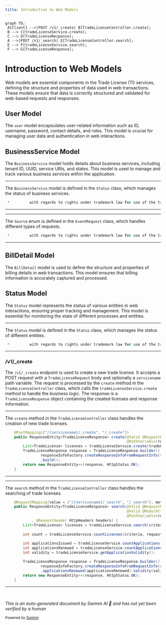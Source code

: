 ```yaml
---
title: Introduction to Web Models
---
```

```mermaid
graph TD;
 A[Client] -->|POST /v1/_create| B[TradeLicenseController.create];
 B --> C[tradeLicenseService.create];
 C --> D[TradeLicenseResponse];
 A -->|POST /v1/_search| E[TradeLicenseController.search];
 E --> F[tradeLicenseService.search];
 F --> G[TradeLicenseResponse];
```

# Introduction to Web Models

Web models are essential components in the Trade License (Tl) services, defining the structure and properties of data used in web transactions. These models ensure that data is correctly structured and validated for web-based requests and responses.

## User Model

The <SwmToken path="municipal-services/tl-services/src/main/java/org/egov/tl/web/models/uservevents/Status.java" pos="34:24:24" line-data=" *      3) This license does not grant any rights to any user of the program">`user`</SwmToken> model encapsulates user-related information such as ID, username, password, contact details, and roles. This model is crucial for managing user data and authentication in web interactions.

## BusinessService Model

The `BusinessService` model holds details about business services, including tenant ID, UUID, service URIs, and states. This model is used to manage and track various business services within the application.

<SwmSnippet path="/municipal-services/tl-services/src/main/java/org/egov/tl/web/models/uservevents/Status.java" line="35">

---

The `BusinessService` model is defined in the <SwmToken path="municipal-services/tl-services/src/main/java/org/egov/tl/web/models/uservevents/Status.java" pos="46:4:4" line-data="public enum Status {">`Status`</SwmToken> class, which manages the status of business services.

```java
 *         with regards to rights under trademark law for use of the trade names
```

---

</SwmSnippet>

<SwmSnippet path="/municipal-services/tl-services/src/main/java/org/egov/tl/web/models/EventRequest.java" line="35">

---

The `Source` enum is defined in the <SwmToken path="municipal-services/tl-services/src/main/java/org/egov/tl/web/models/EventRequest.java" pos="65:4:4" line-data="public class EventRequest {">`EventRequest`</SwmToken> class, which handles different types of requests.

```java
 *         with regards to rights under trademark law for use of the trade names
```

---

</SwmSnippet>

## BillDetail Model

The `BillDetail` model is used to define the structure and properties of billing details in web transactions. This model ensures that billing information is accurately captured and processed.

## Status Model

The <SwmToken path="municipal-services/tl-services/src/main/java/org/egov/tl/web/models/uservevents/Status.java" pos="46:4:4" line-data="public enum Status {">`Status`</SwmToken> model represents the status of various entities in web interactions, ensuring proper tracking and management. This model is essential for monitoring the state of different processes and entities.

<SwmSnippet path="/municipal-services/tl-services/src/main/java/org/egov/tl/web/models/Status.java" line="35">

---

The <SwmToken path="municipal-services/tl-services/src/main/java/org/egov/tl/web/models/uservevents/Status.java" pos="46:4:4" line-data="public enum Status {">`Status`</SwmToken> model is defined in the <SwmToken path="municipal-services/tl-services/src/main/java/org/egov/tl/web/models/uservevents/Status.java" pos="46:4:4" line-data="public enum Status {">`Status`</SwmToken> class, which manages the status of different entities.

```java
 *         with regards to rights under trademark law for use of the trade names
```

---

</SwmSnippet>

### /v1/\_create

The `/v1/_create` endpoint is used to create a new trade license. It accepts a POST request with a <SwmToken path="municipal-services/tl-services/src/main/java/org/egov/tl/web/controllers/TradeLicenseController.java" pos="60:16:16" line-data="    public ResponseEntity&lt;TradeLicenseResponse&gt; create(@Valid @RequestBody TradeLicenseRequest tradeLicenseRequest,">`TradeLicenseRequest`</SwmToken> body and optionally a <SwmToken path="municipal-services/tl-services/src/main/java/org/egov/tl/web/controllers/TradeLicenseController.java" pos="59:8:8" line-data="    @PostMapping({&quot;/{servicename}/_create&quot;, &quot;/_create&quot;})">`servicename`</SwmToken> path variable. The request is processed by the <SwmToken path="municipal-services/tl-services/src/main/java/org/egov/tl/web/controllers/TradeLicenseController.java" pos="60:8:8" line-data="    public ResponseEntity&lt;TradeLicenseResponse&gt; create(@Valid @RequestBody TradeLicenseRequest tradeLicenseRequest,">`create`</SwmToken> method in the <SwmToken path="municipal-services/tl-services/src/main/java/org/egov/tl/web/controllers/TradeLicenseController.java" pos="31:5:5" line-data="    public class TradeLicenseController {">`TradeLicenseController`</SwmToken> class, which calls the <SwmToken path="municipal-services/tl-services/src/main/java/org/egov/tl/web/controllers/TradeLicenseController.java" pos="62:10:12" line-data="        List&lt;TradeLicense&gt; licenses = tradeLicenseService.create(tradeLicenseRequest, servicename);">`tradeLicenseService.create`</SwmToken> method to handle the business logic. The response is a <SwmToken path="municipal-services/tl-services/src/main/java/org/egov/tl/web/controllers/TradeLicenseController.java" pos="60:5:5" line-data="    public ResponseEntity&lt;TradeLicenseResponse&gt; create(@Valid @RequestBody TradeLicenseRequest tradeLicenseRequest,">`TradeLicenseResponse`</SwmToken> object containing the created licenses and response information.

<SwmSnippet path="/municipal-services/tl-services/src/main/java/org/egov/tl/web/controllers/TradeLicenseController.java" line="59">

---

The <SwmToken path="municipal-services/tl-services/src/main/java/org/egov/tl/web/controllers/TradeLicenseController.java" pos="60:8:8" line-data="    public ResponseEntity&lt;TradeLicenseResponse&gt; create(@Valid @RequestBody TradeLicenseRequest tradeLicenseRequest,">`create`</SwmToken> method in the <SwmToken path="municipal-services/tl-services/src/main/java/org/egov/tl/web/controllers/TradeLicenseController.java" pos="31:5:5" line-data="    public class TradeLicenseController {">`TradeLicenseController`</SwmToken> class handles the creation of new trade licenses.

```java
    @PostMapping({"/{servicename}/_create", "/_create"})
    public ResponseEntity<TradeLicenseResponse> create(@Valid @RequestBody TradeLicenseRequest tradeLicenseRequest,
                                                       @PathVariable(required = false) String servicename) {
        List<TradeLicense> licenses = tradeLicenseService.create(tradeLicenseRequest, servicename);
        TradeLicenseResponse response = TradeLicenseResponse.builder().licenses(licenses).responseInfo(
                responseInfoFactory.createResponseInfoFromRequestInfo(tradeLicenseRequest.getRequestInfo(), true))
                .build();
        return new ResponseEntity<>(response, HttpStatus.OK);
    }
```

---

</SwmSnippet>

<SwmSnippet path="/municipal-services/tl-services/src/main/java/org/egov/tl/web/controllers/TradeLicenseController.java" line="69">

---

The <SwmToken path="municipal-services/tl-services/src/main/java/org/egov/tl/web/controllers/TradeLicenseController.java" pos="70:8:8" line-data="    public ResponseEntity&lt;TradeLicenseResponse&gt; search(@Valid @RequestBody RequestInfoWrapper requestInfoWrapper,">`search`</SwmToken> method in the <SwmToken path="municipal-services/tl-services/src/main/java/org/egov/tl/web/controllers/TradeLicenseController.java" pos="31:5:5" line-data="    public class TradeLicenseController {">`TradeLicenseController`</SwmToken> class handles the searching of trade licenses.

```java
    @RequestMapping(value = {"/{servicename}/_search", "/_search"}, method = RequestMethod.POST)
    public ResponseEntity<TradeLicenseResponse> search(@Valid @RequestBody RequestInfoWrapper requestInfoWrapper,
                                                       @Valid @ModelAttribute TradeLicenseSearchCriteria criteria,
                                                       @PathVariable(required = false) String servicename
            , @RequestHeader HttpHeaders headers) {
        List<TradeLicense> licenses = tradeLicenseService.search(criteria, requestInfoWrapper.getRequestInfo(), servicename, headers);
        
        int count = tradeLicenseService.countLicenses(criteria, requestInfoWrapper.getRequestInfo(), servicename, headers);
        
        int applicationsIssued = tradeLicenseService.countApplications(criteria, requestInfoWrapper.getRequestInfo(), servicename, headers).get(TLConstants.ISSUED_COUNT);
        int applicationsRenewed = tradeLicenseService.countApplications(criteria, requestInfoWrapper.getRequestInfo(), servicename, headers).get(TLConstants.RENEWED_COUNT);
        int validity = tradeLicenseService.getApplicationValidity();

        TradeLicenseResponse response = TradeLicenseResponse.builder().licenses(licenses).responseInfo(
                responseInfoFactory.createResponseInfoFromRequestInfo(requestInfoWrapper.getRequestInfo(), true)).count(count).applicationsIssued(applicationsIssued)
        		.applicationsRenewed(applicationsRenewed).validity(validity).build();
        return new ResponseEntity<>(response, HttpStatus.OK);
    }
```

---

</SwmSnippet>

&nbsp;

*This is an auto-generated document by Swimm AI 🌊 and has not yet been verified by a human*

<SwmMeta version="3.0.0" repo-id="Z2l0aHViJTNBJTNBRElHSVQtT1NTJTNBJTNBU3dpbW0tRGVtbw==" repo-name="DIGIT-OSS" doc-type="overview"><sup>Powered by [Swimm](/)</sup></SwmMeta>
